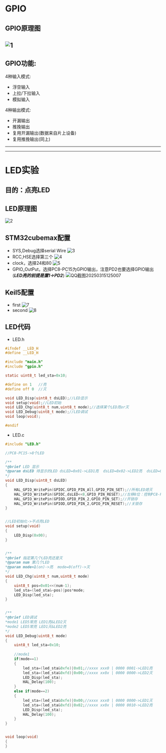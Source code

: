 # GPIO
## GPIO原理图
![1](https://github.com/user-attachments/assets/13748cbc-643c-4a67-a3e5-5ca3966f5235)
---
## GPIO功能:
4种输入模式:
- 浮空输入
- 上拉/下拉输入
- 模拟输入
  
4种输出模式:
- 开漏输出
- 推挽输出
- 复用开漏输出(数据来自片上设备)
- 复用推挽输出(同上)
---
---
# LED实验
## 目的：点亮LED
## LED原理图
![2](https://github.com/user-attachments/assets/cd2afc76-f8f2-46b2-aac0-41016a5522ea)
## STM32cubemax配置
- SYS,Debug选择serial Wire
  ![3](https://github.com/user-attachments/assets/7cd5ecf5-1709-4fca-90fe-5167e5273910)
- RCC,HSE选择第三个
  ![4](https://github.com/user-attachments/assets/4788815e-713a-4e09-90c7-cfb524371160)
- clock，选择24和80
  ![5](https://github.com/user-attachments/assets/776a4fc9-cfe5-483a-954e-43f48db8a9bc)
- GPIO_OutPut，选择PC8-PC15为GPIO输出，注意PD2也要选择GPIO输出(***LED亮的前提是置1->PD2***)
  ![QQ截图20250315125007](https://github.com/user-attachments/assets/0dedd97c-74ce-448d-9745-8eb6f036b437)
## Keil5配置
- first
  ![7](https://github.com/user-attachments/assets/684b48be-b62c-4e29-a13d-46c3297a1564)
- second
  ![8](https://github.com/user-attachments/assets/07c8898c-2ce0-4c13-bb66-cc254a3455b6)
## LED代码
- LED.h
```C
#ifndef __LED_H
#define __LED_H

#include "main.h"
#include "gpio.h"

static uint8_t led_sta=0x10;

#define on 1   //亮
#define off 0  //灭

void LED_Disp(uint8_t dsLED);//LED显示
void setup(void);//LED初始
void LED_Chg(uint8_t num,uint8_t mode);//选择某个LED亮or灭
void LED_Debug(uint8_t mode);//LED调试
void loop(void);

#endif

```
- LED.c
```C
#include "LED.h"

//PC8-PC15->8个LED

/**
*@brief LED 显示
*@param dsLED 待显示的LED dsLED=0x01->LED1亮  dsLED=0x02->LED2亮  dsLED=0x40->LED3亮
*/
void LED_Disp(uint8_t dsLED)
{
	HAL_GPIO_WritePin(GPIOC,GPIO_PIN_All,GPIO_PIN_SET);//所有LED熄灭
	HAL_GPIO_WritePin(GPIOC,dsLED<<8,GPIO_PIN_RESET);//左移8位：控制PC8-PC15引脚，值为1的点亮
	HAL_GPIO_WritePin(GPIOD,GPIO_PIN_2,GPIO_PIN_SET);//开锁存
	HAL_GPIO_WritePin(GPIOD,GPIO_PIN_2,GPIO_PIN_RESET);//关锁存
}


//LED初始化->不点亮LED
void setup(void)
{
	LED_Disp(0x00);
}


/**
*@brief 指定第几个LED亮还是灭
*@param num 第几个LED
*@param mode=1(on)->亮  mode=0(off)->灭
*/
void LED_Chg(uint8_t num,uint8_t mode)
{
	uint8_t pos=0x01<<(num-1);
	led_sta=(led_sta&~pos)|pos*mode;
	LED_Disp(led_sta);
}


/**
*@brief LED调试
*mode1 LED5常亮 LED1亮&LED2灭
*mode2 LED5常亮 LED1灭&LED2亮
*/
void LED_Debug(uint8_t mode)
{
	uint8_t led_sta=0x10;
	
	//mode1
	if(mode==1)
	{
		led_sta=(led_sta&0xfe)|0x01;//xxxx xxx0 | 0000 0001->LED1亮
		led_sta=(led_sta&0xfd)|0x00;//xxxx xx0x | 0000 0000->LED2灭
		LED_Disp(led_sta);
		HAL_Delay(100);
	}
	else if(mode==2)
	{
		led_sta=(led_sta&0xfe)|0x00;//xxxx xxx0 | 0000 0000->LED1灭
		led_sta=(led_sta&0xfd)|0x02;//xxxx xx0x | 0000 0010->LED2亮
		LED_Disp(led_sta);
		HAL_Delay(100);
	}
}


void loop(void)
{
}

```


